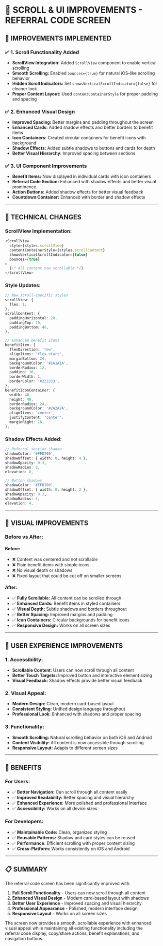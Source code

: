 # 📱 **SCROLL & UI IMPROVEMENTS - REFERRAL CODE SCREEN**

## **🎯 IMPROVEMENTS IMPLEMENTED**

### **✅ 1. Scroll Functionality Added**
- **ScrollView Integration:** Added `ScrollView` component to enable vertical scrolling
- **Smooth Scrolling:** Enabled `bounces={true}` for natural iOS-like scrolling behavior
- **Hidden Scroll Indicators:** Set `showsVerticalScrollIndicator={false}` for cleaner look
- **Proper Content Layout:** Used `contentContainerStyle` for proper padding and spacing

### **✅ 2. Enhanced Visual Design**
- **Improved Spacing:** Better margins and padding throughout the screen
- **Enhanced Cards:** Added shadow effects and better borders to benefit items
- **Icon Containers:** Created circular containers for benefit icons with background
- **Shadow Effects:** Added subtle shadows to buttons and cards for depth
- **Better Visual Hierarchy:** Improved spacing between sections

### **✅ 3. UI Component Improvements**
- **Benefit Items:** Now displayed in individual cards with icon containers
- **Referral Code Section:** Enhanced with shadow effects and better visual prominence
- **Action Buttons:** Added shadow effects for better visual feedback
- **Countdown Container:** Enhanced with border and shadow effects

---

## **🔧 TECHNICAL CHANGES**

### **ScrollView Implementation:**
```typescript
<ScrollView 
  style={styles.scrollView}
  contentContainerStyle={styles.scrollContent}
  showsVerticalScrollIndicator={false}
  bounces={true}
>
  {/* All content now scrollable */}
</ScrollView>
```

### **Style Updates:**
```typescript
// New scroll-specific styles
scrollView: {
  flex: 1,
},
scrollContent: {
  paddingHorizontal: 20,
  paddingTop: 20,
  paddingBottom: 40,
},

// Enhanced benefit items
benefitItem: {
  flexDirection: 'row',
  alignItems: 'flex-start',
  marginBottom: 24,
  backgroundColor: '#1A1A1A',
  borderRadius: 12,
  padding: 16,
  borderWidth: 1,
  borderColor: '#333333',
},
benefitIconContainer: {
  width: 48,
  height: 48,
  borderRadius: 24,
  backgroundColor: '#2A2A2A',
  alignItems: 'center',
  justifyContent: 'center',
  marginRight: 16,
},
```

### **Shadow Effects Added:**
```typescript
// Referral section shadow
shadowColor: '#FFD700',
shadowOffset: { width: 0, height: 4 },
shadowOpacity: 0.3,
shadowRadius: 8,
elevation: 8,

// Button shadows
shadowColor: '#FFD700',
shadowOffset: { width: 0, height: 2 },
shadowOpacity: 0.3,
shadowRadius: 4,
elevation: 4,
```

---

## **🎨 VISUAL IMPROVEMENTS**

### **Before vs After:**

#### **Before:**
- ❌ Content was centered and not scrollable
- ❌ Plain benefit items with simple icons
- ❌ No visual depth or shadows
- ❌ Fixed layout that could be cut off on smaller screens

#### **After:**
- ✅ **Fully Scrollable:** All content can be scrolled through
- ✅ **Enhanced Cards:** Benefit items in styled containers
- ✅ **Visual Depth:** Subtle shadows and borders throughout
- ✅ **Better Spacing:** Improved margins and padding
- ✅ **Icon Containers:** Circular backgrounds for benefit icons
- ✅ **Responsive Design:** Works on all screen sizes

---

## **📱 USER EXPERIENCE IMPROVEMENTS**

### **1. Accessibility:**
- **Scrollable Content:** Users can now scroll through all content
- **Better Touch Targets:** Improved button and interactive element sizing
- **Visual Feedback:** Shadow effects provide better visual feedback

### **2. Visual Appeal:**
- **Modern Design:** Clean, modern card-based layout
- **Consistent Styling:** Unified design language throughout
- **Professional Look:** Enhanced with shadows and proper spacing

### **3. Functionality:**
- **Smooth Scrolling:** Natural scrolling behavior on both iOS and Android
- **Content Visibility:** All content is now accessible through scrolling
- **Responsive Layout:** Adapts to different screen sizes

---

## **🚀 BENEFITS**

### **For Users:**
- ✅ **Better Navigation:** Can scroll through all content easily
- ✅ **Improved Readability:** Better spacing and visual hierarchy
- ✅ **Enhanced Experience:** More polished and professional interface
- ✅ **Accessibility:** Works on all device sizes

### **For Developers:**
- ✅ **Maintainable Code:** Clean, organized styling
- ✅ **Reusable Patterns:** Shadow and card styles can be reused
- ✅ **Performance:** Efficient scrolling with proper content sizing
- ✅ **Cross-Platform:** Works consistently on iOS and Android

---

## **📋 SUMMARY**

The referral code screen has been significantly improved with:

1. **Full Scroll Functionality** - Users can now scroll through all content
2. **Enhanced Visual Design** - Modern card-based layout with shadows
3. **Better User Experience** - Improved spacing and visual hierarchy
4. **Professional Appearance** - Polished, modern interface design
5. **Responsive Layout** - Works on all screen sizes

The screen now provides a smooth, scrollable experience with enhanced visual appeal while maintaining all existing functionality including the referral code display, copy/share actions, benefit explanations, and navigation buttons.
